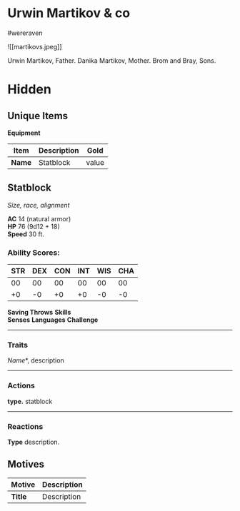 # Urwin Martikov & co
#wereraven

![[martikovs.jpeg]]

Urwin Martikov, Father.
Danika Martikov, Mother.
Brom and Bray, Sons.

# Hidden

## Unique Items
**Equipment**

| Item | Description | Gold |
| ---------------------------- | ------------------------------------------------------------------------------------------------------------------------ | ---------- |
| **Name** | Statblock | value |

## Statblock
_Size, race, alignment_

**AC** 14 (natural armor)  
**HP** 76 (9d12 + 18)  
**Speed** 30 ft.

### Ability Scores:

|STR|DEX|CON|INT|WIS|CHA|
|---|---|---|---|---|---|
|00|00|00|00|00|00|
|+0|-0|+0|+0|-0|-0|

**Saving Throws** 
**Skills**  
**Senses** 
**Languages** 
**Challenge** 

---

### Traits

*Name**, description

---

### Actions

**type.** statblock

---

 ### Reactions

**Type** description.

## Motives

| **Motive** | **Description** |
| ------------------------------------- | ------------------------------------------------------------------------------------------------------------------------------------------------------------------- |
| **Title** | Description|